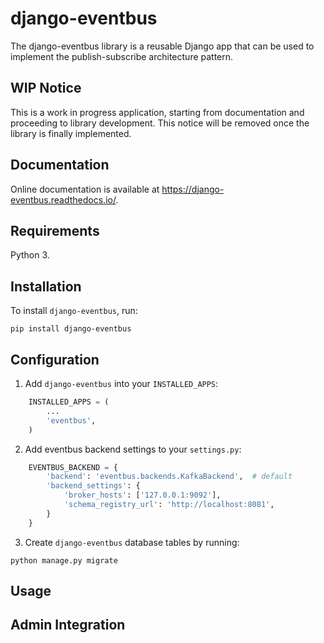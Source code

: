 django-eventbus
===============

The django-eventbus library is a reusable Django app that can be used
to implement the publish-subscribe architecture pattern.

WIP Notice
----------

This is a work in progress application, starting from documentation
and proceeding to library development. This notice will be removed once
the library is finally implemented.

Documentation
-------------

Online documentation is available at https://django-eventbus.readthedocs.io/.

Requirements
------------

Python 3.

Installation
------------

To install `django-eventbus`, run:
```
pip install django-eventbus
```

Configuration
-------------

1. Add `django-eventbus` into your `INSTALLED_APPS`:

```python
    INSTALLED_APPS = (
        ...
        'eventbus',
    )
```

2. Add eventbus backend settings to your `settings.py`:

```python
    EVENTBUS_BACKEND = {
        'backend': 'eventbus.backends.KafkaBackend',  # default
        'backend_settings': {
            'broker_hosts': ['127.0.0.1:9092'],
            'schema_registry_url': 'http://localhost:8081',
        }
    }
```

3. Create `django-eventbus` database tables by running:

```
python manage.py migrate
```

Usage
-----


Admin Integration
-----------------
